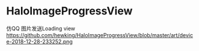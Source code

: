 # HaloImageProgressView
仿QQ 图片发送Loading view
https://github.com/hewking/HaloImageProgressView/blob/master/art/device-2018-12-28-233252.png
